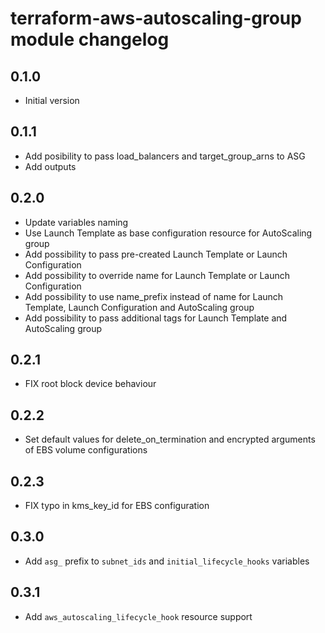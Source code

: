 # terraform-aws-autoscaling-group module changelog

## 0.1.0

- Initial version

## 0.1.1

- Add posibility to pass load_balancers and target_group_arns to ASG
- Add outputs

## 0.2.0

- Update variables naming
- Use Launch Template as base configuration resource for AutoScaling group
- Add possibility to pass pre-created Launch Template or Launch Configuration
- Add possibility to override name for Launch Template or Launch Configuration
- Add possibility to use name_prefix instead of name for Launch Template, Launch Configuration and AutoScaling group
- Add possibility to pass additional tags for Launch Template and AutoScaling group

## 0.2.1

- FIX root block device behaviour

## 0.2.2

- Set default values for delete_on_termination and encrypted arguments of EBS volume configurations

## 0.2.3

- FIX typo in kms_key_id for EBS configuration

## 0.3.0

- Add `asg_` prefix to `subnet_ids` and `initial_lifecycle_hooks` variables

## 0.3.1

- Add `aws_autoscaling_lifecycle_hook` resource support
